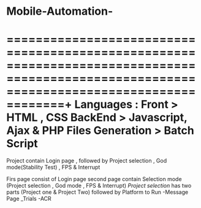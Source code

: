 # Mobile-Automation-
==========================================================================================================================================+
Languages : 
Front > HTML , CSS
BackEnd > Javascript, Ajax & PHP
Files Generation > Batch Script
===========================================================================================================================================

Project contain Login page , followed by Project selection , God mode(Stability Test) , FPS & Interrupt

Firs page consist of Login page
second page contain Selection mode (Project selection , God mode , FPS & Interrupt)
*Project selection* has two parts (Project one & Project Two) followed by Platform to Run 
-Message Page 
_Trials 
-ACR
